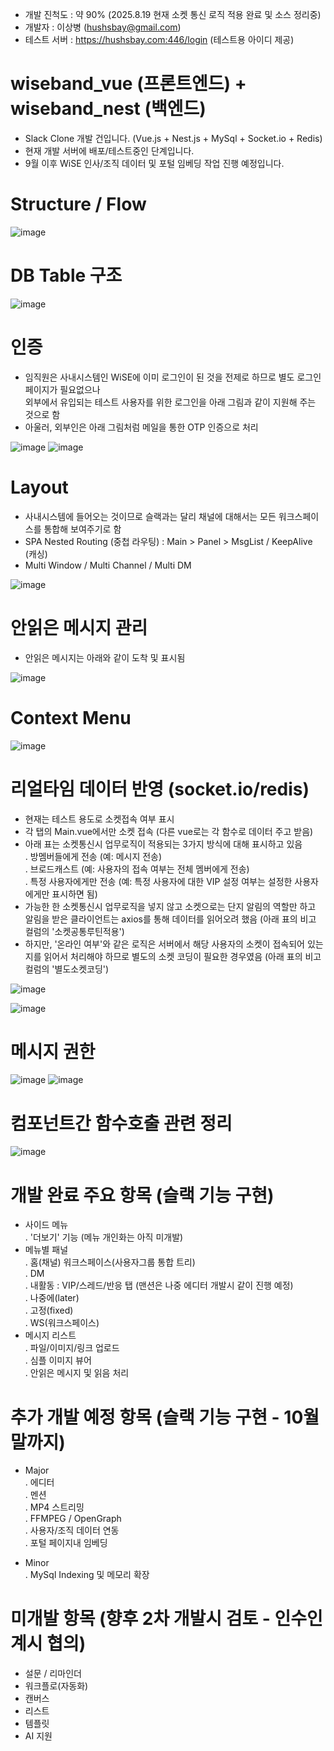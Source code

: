 - 개발 진척도 : 약 90% (2025.8.19 현재 소켓 통신 로직 적용 완료 및 소스 정리중)<br>
- 개발자 : 이상병 (hushsbay@gmail.com)<br>
- 테스트 서버 : https://hushsbay.com:446/login (테스트용 아이디 제공)

# wiseband_vue (프론트엔드) + wiseband_nest (백엔드)

- Slack Clone 개발 건입니다. (Vue.js + Nest.js + MySql + Socket.io + Redis)
- 현재 개발 서버에 배포/테스트중인 단계입니다.
- 9월 이후 WiSE 인사/조직 데이터 및 포털 임베딩 작업 진행 예정입니다.


# Structure / Flow

![image](https://github.com/hushsbay/wiseband_vue/blob/master/PT_01_structure_flow.png)


# DB Table 구조

![image](https://github.com/hushsbay/wiseband_vue/blob/master/PT_02_db_table.png)


# 인증

- 임직원은 사내시스템인 WiSE에 이미 로그인이 된 것을 전제로 하므로 별도 로그인 페이지가 필요없으나<br>
  외부에서 유입되는 테스트 사용자를 위한 로그인을 아래 그림과 같이 지원해 주는 것으로 함
- 아울러, 외부인은 아래 그림처럼 메일을 통한 OTP 인증으로 처리

![image](https://github.com/hushsbay/wiseband_vue/blob/master/PT_03_authentication.png)
![image](https://github.com/hushsbay/wiseband_vue/blob/master/PT_04_auth_membership.png)


# Layout

- 사내시스템에 들어오는 것이므로 슬랙과는 달리 채널에 대해서는 모든 워크스페이스를 통합해 보여주기로 함
- SPA Nested Routing (중첩 라우팅) : Main > Panel > MsgList / KeepAlive (캐싱)
- Multi Window / Multi Channel / Multi DM

![image](https://github.com/hushsbay/wiseband_vue/blob/master/PT_05_layout.png)


# 안읽은 메시지 관리

- 안읽은 메시지는 아래와 같이 도착 및 표시됨

![image](https://github.com/hushsbay/wiseband_vue/blob/master/PT_11_notyet.png)


# Context Menu

![image](https://github.com/hushsbay/wiseband_vue/blob/master/PT_12_contextmenu.png)


# 리얼타임 데이터 반영 (socket.io/redis)

- 현재는 테스트 용도로 소켓접속 여부 표시 
- 각 탭의 Main.vue에서만 소켓 접속 (다른 vue로는 각 함수로 데이터 주고 받음)
- 아래 표는 소켓통신시 업무로직이 적용되는 3가지 방식에 대해 표시하고 있음<br>
    . 방멤버들에게 전송 (예: 메시지 전송)<br>
    . 브로드캐스트 (예: 사용자의 접속 여부는 전체 멤버에게 전송)<br>
    . 특정 사용자에게만 전송 (예: 특정 사용자에 대한 VIP 설정 여부는 설정한 사용자에게만 표시하면 됨)<br>
- 가능한 한 소켓통신시 업무로직을 넣지 않고 소켓으로는 단지 알림의 역할만 하고 알림을 받은 클라이언트는
  axios를 통해 데이터를 읽어오려 했음 (아래 표의 비고 컬럼의 '소켓공통루틴적용')
- 하지만, '온라인 여부'와 같은 로직은 서버에서 해당 사용자의 소켓이 접속되어 있는지를 읽어서 처리해야 
  하므로 별도의 소켓 코딩이 필요한 경우였음 (아래 표의 비고 컬럼의 '별도소켓코딩')

![image](https://github.com/hushsbay/wiseband_vue/blob/master/PT_06_realtime1.png)

![image](https://github.com/hushsbay/wiseband_vue/blob/master/PT_07_realtime2.png)
    

# 메시지 권한

![image](https://github.com/hushsbay/wiseband_vue/blob/master/PT_08_acl.png)
![image](https://github.com/hushsbay/wiseband_vue/blob/master/PT_09_acl.png)


# 컴포넌트간 함수호출 관련 정리

![image](https://github.com/hushsbay/wiseband_vue/blob/master/PT_10_컴포넌트간_호출함수명_정리.png)


# 개발 완료 주요 항목 (슬랙 기능 구현)

- 사이드 메뉴<br>
    . '더보기' 기능 (메뉴 개인화는 아직 미개발)<br>
- 메뉴별 패널<br>
    . 홈(채널) 워크스페이스(사용자그룹 통합 트리)<br>
    . DM<br>
    . 내활동 : VIP/스레드/반응 탭 (맨션은 나중 에디터 개발시 같이 진행 예정)<br>
    . 나중에(later)<br>
    . 고정(fixed)<br>
    . WS(워크스페이스)<br>
- 메시지 리스트<br>
    . 파일/이미지/링크 업로드<br>
    . 심플 이미지 뷰어<br>
    . 안읽은 메시지 및 읽음 처리<br>


# 추가 개발 예정 항목 (슬랙 기능 구현 - 10월말까지)

- Major<br>
    . 에디터<br>
    . 멘션<br>
    . MP4 스트리밍<br>
    . FFMPEG / OpenGraph<br>
    . 사용자/조직 데이터 연동<br>
    . 포털 페이지내 임베딩<br>

- Minor<br>
    . MySql Indexing 및 메모리 확장<br>


# 미개발 항목 (향후 2차 개발시 검토 - 인수인계시 협의)

- 설문 / 리마인더<br>
- 워크플로(자동화)<br>
- 캔버스<br>
- 리스트<br>
- 템플릿<br>
- AI 지원<br>
